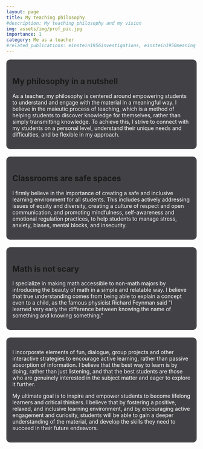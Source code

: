 ```yaml
---
layout: page
title: My teaching philosophy
#description: My teaching philosophy and my vision
img: assets/img/prof_pic.jpg
importance: 1
category: Me as a teacher
#related_publications: einstein1956investigations, einstein1950meaning
---
```


<div style="background-color: #424246; border: 1px solid #424246; padding: 15px; border-radius: 10px; margin-bottom: 20px;">
  <h2>My philosophy in a nutshell</h2>
  <p style="color: white;">As a teacher, my philosophy is centered around empowering students to understand and engage with the material in a meaningful way. I believe in the maieutic process of teaching, which is a method of helping students to discover knowledge for themselves, rather than simply transmitting knowledge. To achieve this, I strive to connect with my students on a personal level, understand their unique needs and difficulties, and be flexible in my approach.</p>
</div>

<div style="background-color: #424246; border: 1px solid #424246; padding: 15px; border-radius: 10px; margin-bottom: 20px;">
  <h2>Classrooms are safe spaces</h2>
  <p style="color: white;">I firmly believe in the importance of creating a safe and inclusive learning environment for all students. This includes actively addressing issues of equity and diversity, creating a culture of respect and open communication, and promoting mindfulness, self-awareness and emotional regulation practices, to help students to manage stress, anxiety, biases, mental blocks, and insecurity.</p>
</div>

<div style="background-color: #424246; border: 1px solid #424246; padding: 15px; border-radius: 10px; margin-bottom: 20px;">
  <h2>Math is not scary</h2>
  <p style="color: white;">I specialize in making math accessible to non-math majors by introducing the beauty of math in a simple and relatable way. I believe that true understanding comes from being able to explain a concept even to a child, as the famous physicist Richard Feynman said "I learned very early the difference between knowing the name of something and knowing something."</p>
</div>

<div style="background-color: #424246; border: 1px solid #424246; padding: 15px; border-radius: 10px; margin-bottom: 20px;">
  <p style="color: white;">I incorporate elements of fun, dialogue, group projects and other interactive strategies to encourage active learning, rather than passive absorption of information. I believe that the best way to learn is by doing, rather than just listening, and that the best students are those who are genuinely interested in the subject matter and eager to explore it further.</p>
  <p style="color: white;">My ultimate goal is to inspire and empower students to become lifelong learners and critical thinkers. I believe that by fostering a positive, relaxed, and inclusive learning environment, and by encouraging active engagement and curiosity, students will be able to gain a deeper understanding of the material, and develop the skills they need to succeed in their future endeavors.</p>
</div>

